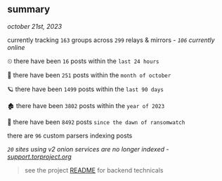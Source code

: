 
## summary
_october 21st, 2023_

currently tracking `163` groups across `299` relays & mirrors - _`106` currently online_

⏲ there have been `16` posts within the `last 24 hours`

🦈 there have been `251` posts within the `month of october`

🪐 there have been `1499` posts within the `last 90 days`

🏚 there have been `3802` posts within the `year of 2023`

🦕 there have been `8492` posts `since the dawn of ransomwatch`

there are `96` custom parsers indexing posts

_`20` sites using v2 onion services are no longer indexed - [support.torproject.org](https://support.torproject.org/onionservices/v2-deprecation/)_

> see the project [README](https://github.com/joshhighet/ransomwatch#ransomwatch--) for backend technicals
